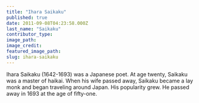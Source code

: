 ```yaml
---
title: "Ihara Saikaku"
published: true
date: 2011-09-08T04:23:58.000Z
last_name: "Saikaku"
contributor_type:
image_path:
image_credit:
featured_image_path:
slug: ihara-saikaku
---
```


Ihara Saikaku (1642-1693) was a Japanese poet. At age twenty, Saikaku was a master of haikai. When his wife passed away, Saikaku became a lay monk and began traveling around Japan. His popularity grew. He passed away in 1693 at the age of fifty-one.

